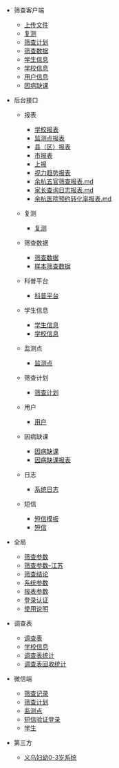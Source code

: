 - 筛查客户端
    - [上传文件](/筛查客户端/上传文件.md)
    - [复测](/筛查客户端/复测.md)
    - [筛查计划](/筛查客户端/筛查计划.md)
    - [筛查数据](/筛查客户端/筛查数据.md)
    - [学生信息](/筛查客户端/学生信息.md)
    - [学校信息](/筛查客户端/学校信息.md)
    - [用户信息](/筛查客户端/用户信息.md)
    - [因病缺课](/筛查客户端/因病缺课.md)

- 后台接口
    - 报表
        - [学校报表](/业务后台/报表/学校报表.md)
        - [监测点报表](/业务后台/报表/监测点报表.md)
        - [县（区）报表](/业务后台/报表/县（区）报表.md)
        - [市报表](/业务后台/报表/市报表.md)
        - [上报](/业务后台/报表/上报.md)
        - [视力趋势报表](/业务后台/报表/视力趋势报表.md)
        - [余杭五官筛查报表.md](/业务后台/报表/余杭五官筛查报表.md)
        - [家长查询日志报表.md](/业务后台/报表/家长查询日志报表.md)
        - [余杭医院预约转化率报表.md](/业务后台/报表/余杭预约转化率报表.md)

    - 复测
        - [复测](/业务后台/复测.md)
    - 筛查数据
        - [筛查数据](/业务后台/筛查数据/筛查数据.md)
        - [样本筛查数据](/业务后台/筛查数据/样本筛查数据.md)
    - 科普平台
        - [科普平台](/业务后台/科普平台/科普.md)
    - 学生信息
        - [学生信息](/业务后台/学生信息/学生信息.md)
        - [学校信息](/业务后台/学生信息/学校信息.md)
    - 监测点
        - [监测点](/业务后台/监测点/监测点.md)

    - 筛查计划
        - [筛查计划](/业务后台/筛查计划/筛查计划.md)
    - 用户
        - [用户](/业务后台/用户/用户.md)
    - 因病缺课
        - [因病缺课](/业务后台/因病缺课/因病缺课.md)
        - [因病缺课报表](/业务后台/因病缺课/因病缺课年度报表.md)
    - 日志
        - [系统日志](/业务后台/日志/系统日志.md)
    - 短信
        - [短信模板](/业务后台/短信/短信模板.md)
        - [短信](/业务后台/短信/短信.md)
- 全局
    - [筛查参数](/全局/筛查参数.md)
    - [筛查参数-江苏](/全局/筛查参数-江苏.md)
    - [筛查结论](/全局/筛查结论.md)
    - [系统参数](/全局/系统参数.md)
    - [报表参数](/全局/报表参数.md)
    - [登录认证](/全局/登录认证.md)
    - [使用说明](/全局/使用说明.md)
- 调查表
    - [调查表](/调查表/调查表.md)
    - [学校信息](/调查表/学校信息.md)
    - [调查表统计](/调查表/调查表统计.md)
    - [调查表回收统计](/调查表/调查表回收统计.md)
- 微信端
    - [筛查记录](/微信端/筛查记录.md)
    - [筛查计划](/微信端/筛查计划.md)
    - [监测点](/微信端/监测点.md)
    - [短信验证登录](/微信端/短信验证登录.md)
    - [学生](/微信端/学生.md)
- 第三方
    - [义乌妇幼0-3岁系统](/第三方/义乌妇幼0-3岁系统.md)    